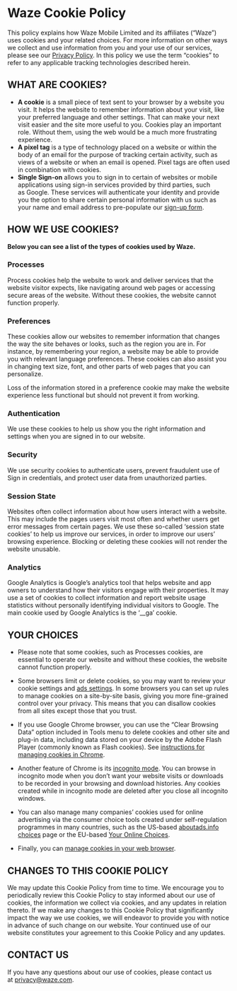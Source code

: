 Waze Cookie Policy
==================

This policy explains how Waze Mobile Limited and its affiliates (“Waze”) uses cookies and your related choices. For more information on other ways we collect and use information from you and your use of our services, please see our [Privacy Policy](https://support.google.com/waze/answer/12075406). In this policy we use the term “cookies” to refer to any applicable tracking technologies described herein.

WHAT ARE COOKIES?
-----------------

*   **A cookie** is a small piece of text sent to your browser by a website you visit. It helps the website to remember information about your visit, like your preferred language and other settings. That can make your next visit easier and the site more useful to you. Cookies play an important role. Without them, using the web would be a much more frustrating experience.
*   **A pixel tag** is a type of technology placed on a website or within the body of an email for the purpose of tracking certain activity, such as views of a website or when an email is opened. Pixel tags are often used in combination with cookies.
*   **Single Sign-on** allows you to sign in to certain of websites or mobile applications using sign-in services provided by third parties, such as Google. These services will authenticate your identity and provide you the option to share certain personal information with us such as your name and email address to pre-populate our [sign-up form](https://www.waze.com/signin?redirect=%2F).

HOW WE USE COOKIES?
-------------------

**Below you can see a list of the types of cookies used by Waze.**

### Processes

Process cookies help the website to work and deliver services that the website visitor expects, like navigating around web pages or accessing secure areas of the website. Without these cookies, the website cannot function properly.

### Preferences

These cookies allow our websites to remember information that changes the way the site behaves or looks, such as the region you are in. For instance, by remembering your region, a website may be able to provide you with relevant language preferences. These cookies can also assist you in changing text size, font, and other parts of web pages that you can personalize.

Loss of the information stored in a preference cookie may make the website experience less functional but should not prevent it from working.

### Authentication

We use these cookies to help us show you the right information and settings when you are signed in to our website.

### Security

We use security cookies to authenticate users, prevent fraudulent use of Sign in credentials, and protect user data from unauthorized parties.

### Session State

Websites often collect information about how users interact with a website. This may include the pages users visit most often and whether users get error messages from certain pages. We use these so-called ‘session state cookies’ to help us improve our services, in order to improve our users’ browsing experience. Blocking or deleting these cookies will not render the website unusable.

### Analytics

Google Analytics is Google’s analytics tool that helps website and app owners to understand how their visitors engage with their properties. It may use a set of cookies to collect information and report website usage statistics without personally identifying individual visitors to Google. The main cookie used by Google Analytics is the ‘\_\_ga’ cookie.

YOUR CHOICES
------------

*   Please note that some cookies, such as Processes cookies, are essential to operate our website and without these cookies, the website cannot function properly.
    
*   Some browsers limit or delete cookies, so you may want to review your cookie settings and [ads settings](https://adssettings.google.com/). In some browsers you can set up rules to manage cookies on a site-by-site basis, giving you more fine-grained control over your privacy. This means that you can disallow cookies from all sites except those that you trust.
    
*   If you use Google Chrome browser, you can use the “Clear Browsing Data” option included in Tools menu to delete cookies and other site and plug-in data, including data stored on your device by the Adobe Flash Player (commonly known as Flash cookies). See [instructions for managing cookies in Chrome](https://support.google.com/chrome/answer/95647).
    
*   Another feature of Chrome is its [incognito mode](https://support.google.com/chrome/answer/95464). You can browse in incognito mode when you don’t want your website visits or downloads to be recorded in your browsing and download histories. Any cookies created while in incognito mode are deleted after you close all incognito windows.
    
*   You can also manage many companies’ cookies used for online advertising via the consumer choice tools created under self-regulation programmes in many countries, such as the US-based [aboutads.info choices](https://www.aboutads.info/choices) page or the EU-based [Your Online Choices](http://www.youronlinechoices.com/uk/your-ad-choices).
    
*   Finally, you can [manage cookies in your web browser](https://policies.google.com/technologies/managing).
    

CHANGES TO THIS COOKIE POLICY
-----------------------------

We may update this Cookie Policy from time to time. We encourage you to periodically review this Cookie Policy to stay informed about our use of cookies, the information we collect via cookies, and any updates in relation thereto. If we make any changes to this Cookie Policy that significantly impact the way we use cookies, we will endeavor to provide you with notice in advance of such change on our website. Your continued use of our website constitutes your agreement to this Cookie Policy and any updates.

CONTACT US
----------

If you have any questions about our use of cookies, please contact us at [privacy@waze.com](mailto:privacy@waze.com).
